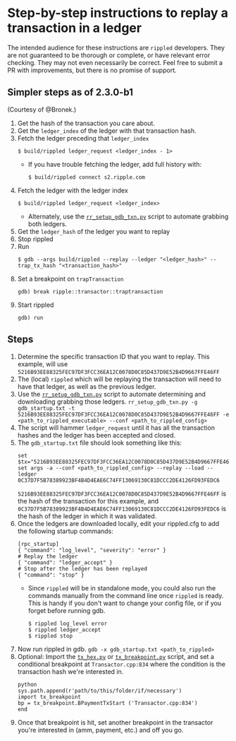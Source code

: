 # Step-by-step instructions to replay a transaction in a ledger

The intended audience for these instructions are `rippled` developers.
They are not guaranteed to be thorough or complete, or have relevant
error checking. They may not even necessarily be correct. Feel free to
submit a PR with improvements, but there is no promise of support.

## Simpler steps as of 2.3.0-b1

(Courtesy of @Bronek.)

1. Get the hash of the transaction you care about.
2. Get the `ledger_index` of the ledger with that transaction hash.
3. Fetch the ledger preceding that `ledger_index`
   ```
   $ build/rippled ledger_request <ledger_index - 1>
   ```
   * If you have trouble fetching the ledger, add full history with:
     ```
     $ build/rippled connect s2.ripple.com
     ```
4. Fetch the ledger with the ledger index
   ```
   $ build/rippled ledger_request <ledger_index>
   ```
   * Alternately, use the [`rr_setup_gdb_txn.py`](rr_setup_gdb_txn.py)
     script to automate grabbing both ledgers.
5. Get the `ledger_hash` of the ledger you want to replay
6. Stop rippled
7. Run
    ```
    $ gdb --args build/rippled --replay --ledger "<ledger_hash>" --trap_tx_hash "<transaction_hash>"
    ```
8. Set a breakpoint on `trapTransaction`
     ```
     gdb) break ripple::transactor::traptransaction
     ```
9. Start rippled
   ```
   gdb) run
   ```

## Steps

1. Determine the specific transaction ID that you want to replay.
   This example, will use
   `5216B93EE88325FEC97DF3FCC36EA12C0078D0C85D437D9E52B4D9667FFE46FF`
2. The (local) `rippled` which will be replaying the transaction will
   need to have that ledger, as well as the previous ledger.
3. Use the [`rr_setup_gdb_txn.py`](rr_setup_gdb_txn.py) script to
   automate determining and
   downloading grabbing those ledgers. `rr_setup_gdb_txn.py -g
   gdb_startup.txt -t
   5216B93EE88325FEC97DF3FCC36EA12C0078D0C85D437D9E52B4D9667FFE46FF -e
   <path_to_rippled_executable> --conf <path_to_rippled_config>`
4. The script will hammer `ledger_request` until it has all the
   transaction hashes and the ledger has been accepted and closed.
5. The `gdb_startup.txt` file should look something like this:
    ```
    set $tx="5216B93EE88325FEC97DF3FCC36EA12C0078D0C85D437D9E52B4D9667FFE46FF"
    set args -a --conf <path_to_rippled_config> --replay --load --ledger 0C37D7F5B78389923BF4B4D4EAE6C74FF13069130C81DCCC2DE4126FD93FEDC6
    ```
    `5216B93EE88325FEC97DF3FCC36EA12C0078D0C85D437D9E52B4D9667FFE46FF` is the hash of the transaction for this example, and
    `0C37D7F5B78389923BF4B4D4EAE6C74FF13069130C81DCCC2DE4126FD93FEDC6`
    is the hash of the ledger in which it was validated.
5. Once the ledgers are downloaded locally, edit your rippled.cfg to add
   the following startup commands:
    ```
    [rpc_startup]
    { "command": "log_level", "severity": "error" }
    # Replay the ledger
    { "command": "ledger_accept" }
    # Stop after the ledger has been replayed
    { "command": "stop" }
    ```
   * Since `rippled` will be in standalone mode, you could also run the
     commands manually from the command line once `rippled` is ready.
     This is handy if you don't want to change your config file, or if
     you forget before running gdb.
     ```
     $ rippled log_level error
     $ rippled ledger_accept
     $ rippled stop
     ```
6. Now run rippled in gdb. `gdb -x gdb_startup.txt <path_to_rippled>`
7. Optional: Import the [`tx_hex.py`](tx_hex.py) or
   [`tx_breakpoint.py`](tx_breakpoint.py) script, and
   set a conditional breakpoint at `Transactor.cpp:834` where the
   condition is the transaction hash we're interested in.
    ```
    python
    sys.path.append(r'path/to/this/folder/if/necessary')
    import tx_breakpoint
    bp = tx_breakpoint.BPaymentTxStart ('Transactor.cpp:834')
    end
    ```
8. Once that breakpoint is hit, set another breakpoint in the transactor
   you're interested in (amm, payment, etc.) and off you go.
